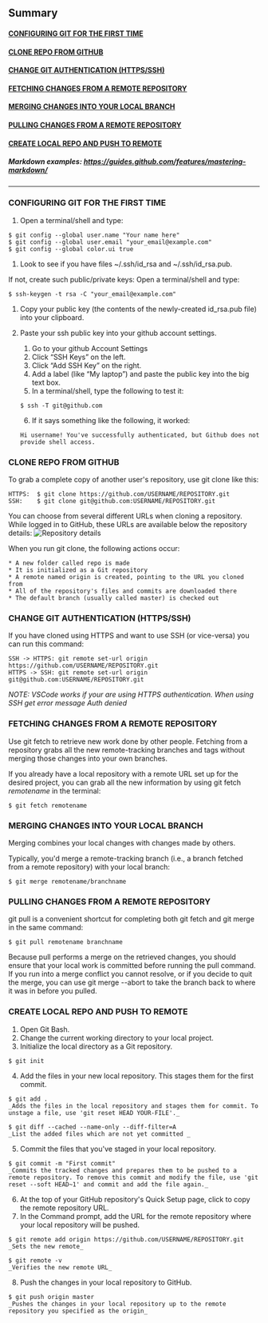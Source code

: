 ## Summary
#### [CONFIGURING GIT FOR THE FIRST TIME](https://github.com/rodolfo-marra/Terraform/blob/master/README.md#configuring-git-for-the-first-time)
#### [CLONE REPO FROM GITHUB](https://github.com/rodolfo-marra/Terraform/blob/master/README.md#clone-repo-from-github)
#### [CHANGE GIT AUTHENTICATION (HTTPS/SSH)](https://github.com/rodolfo-marra/Terraform/blob/master/README.md#change-git-authentication-httpsssh)
#### [FETCHING CHANGES FROM A REMOTE REPOSITORY](https://github.com/rodolfo-marra/Terraform/blob/master/README.md#fetching-changes-from-a-remote-repository)
#### [MERGING CHANGES INTO YOUR LOCAL BRANCH](https://github.com/rodolfo-marra/Terraform/blob/master/README.md#merging-changes-into-your-local-branch)
#### [PULLING CHANGES FROM A REMOTE REPOSITORY](https://github.com/rodolfo-marra/Terraform/blob/master/README.md#pulling-changes-from-a-remote-repository)
#### [CREATE LOCAL REPO AND PUSH TO REMOTE](https://github.com/rodolfo-marra/Terraform/blob/master/README.md#create-local-repo-and-push-to-remote)
##### Markdown examples: https://guides.github.com/features/mastering-markdown/

---

### CONFIGURING GIT FOR THE FIRST TIME

1. Open a terminal/shell and type:
```
$ git config --global user.name "Your name here"
$ git config --global user.email "your_email@example.com"
$ git config --global color.ui true
```
1. Look to see if you have files ~/.ssh/id_rsa and ~/.ssh/id_rsa.pub.

If not, create such public/private keys: Open a terminal/shell and type:
```
$ ssh-keygen -t rsa -C "your_email@example.com"
```
1. Copy your public key (the contents of the newly-created id_rsa.pub file) into your clipboard.

1. Paste your ssh public key into your github account settings.

    1. Go to your github Account Settings
    2. Click “SSH Keys” on the left.
    3. Click “Add SSH Key” on the right.
    4. Add a label (like “My laptop”) and paste the public key into the big text box.
    5. In a terminal/shell, type the following to test it:
    ```
    $ ssh -T git@github.com
    ```    
    6. If it says something like the following, it worked:
    ```
    Hi username! You've successfully authenticated, but Github does not provide shell access.
    ```
### CLONE REPO FROM GITHUB

To grab a complete copy of another user's repository, use git clone like this:
``` 
HTTPS:  $ git clone https://github.com/USERNAME/REPOSITORY.git
SSH:    $ git clone git@github.com:USERNAME/REPOSITORY.git
```
You can choose from several different URLs when cloning a repository. While logged in to GitHub, these URLs are available below the repository details:
![Repository details](https://help.github.com/assets/images/help/repository/remotes-url.png)

When you run git clone, the following actions occur:

    * A new folder called repo is made
    * It is initialized as a Git repository
    * A remote named origin is created, pointing to the URL you cloned from
    * All of the repository's files and commits are downloaded there
    * The default branch (usually called master) is checked out

### CHANGE GIT AUTHENTICATION (HTTPS/SSH)

If you have cloned using HTTPS and want to use SSH (or vice-versa) you can run this command:
```
SSH -> HTTPS: git remote set-url origin https://github.com/USERNAME/REPOSITORY.git
HTTPS -> SSH: git remote set-url origin git@github.com:USERNAME/REPOSITORY.git
```
*NOTE: VSCode works if your are using HTTPS authentication. When using SSH get error message Auth denied*

### FETCHING CHANGES FROM A REMOTE REPOSITORY

Use git fetch to retrieve new work done by other people. Fetching from a repository grabs all the new remote-tracking branches and tags without merging those changes into your own branches.

If you already have a local repository with a remote URL set up for the desired project, you can grab all the new information by using git fetch *remotename* in the terminal:
```
$ git fetch remotename
```
### MERGING CHANGES INTO YOUR LOCAL BRANCH

Merging combines your local changes with changes made by others.

Typically, you'd merge a remote-tracking branch (i.e., a branch fetched from a remote repository) with your local branch:
```
$ git merge remotename/branchname
```
### PULLING CHANGES FROM A REMOTE REPOSITORY

git pull is a convenient shortcut for completing both git fetch and git merge in the same command:
```
$ git pull remotename branchname
```
Because pull performs a merge on the retrieved changes, you should ensure that your local work is committed before running the pull command. If you run into a merge conflict you cannot resolve, or if you decide to quit the merge, you can use git merge --abort to take the branch back to where it was in before you pulled.

### CREATE LOCAL REPO AND PUSH TO REMOTE

1. Open Git Bash.
2. Change the current working directory to your local project.
3. Initialize the local directory as a Git repository.
```    
$ git init
```   
4. Add the files in your new local repository. This stages them for the first commit.
```
$ git add .
_Adds the files in the local repository and stages them for commit. To unstage a file, use 'git reset HEAD YOUR-FILE'._
    
$ git diff --cached --name-only --diff-filter=A
_List the added files which are not yet committed _
```   
5. Commit the files that you've staged in your local repository.
```
$ git commit -m "First commit"
_Commits the tracked changes and prepares them to be pushed to a remote repository. To remove this commit and modify the file, use 'git reset --soft HEAD~1' and commit and add the file again._
```
6. At the top of your GitHub repository's Quick Setup page, click to copy the remote repository URL.
7. In the Command prompt, add the URL for the remote repository where your local repository will be pushed.
```    
$ git remote add origin https://github.com/USERNAME/REPOSITORY.git
_Sets the new remote_
    
$ git remote -v
_Verifies the new remote URL_
```
8. Push the changes in your local repository to GitHub.
```
$ git push origin master
_Pushes the changes in your local repository up to the remote repository you specified as the origin_
```
